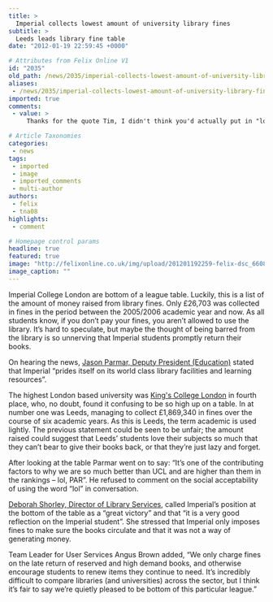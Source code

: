 ```yaml
---
title: >
  Imperial collects lowest amount of university library fines
subtitle: >
  Leeds leads library fine table
date: "2012-01-19 22:59:45 +0000"

# Attributes from Felix Online V1
id: "2035"
old_path: /news/2035/imperial-collects-lowest-amount-of-university-library-fines
aliases:
 - /news/2035/imperial-collects-lowest-amount-of-university-library-fines
imported: true
comments:
 - value: >
     Thanks for the quote Tim, I didn't think you'd actually put in "lol PAR" though. <br> <br>Kings president says she'll ask the kings principal to par off these library fines. <br> <br>Where's the par to Leeds you wrote in the paper version? <br>"As this is Leeds, the term academic is used lightly. The previous statement could be seen to be unfair; the amount raised could suggest that Leeds' students love their subjects so much that they can't bear to give the books back, or that they're just lazy and forgot",great read, nice one Tim :),lol at kings

# Article Taxonomies
categories:
 - news
tags:
 - imported
 - image
 - imported_comments
 - multi-author
authors:
 - felix
 - tna08
highlights:
 - comment

# Homepage control params
headline: true
featured: true
image: "http://felixonline.co.uk/img/upload/201201192259-felix-dsc_6608.jpg"
image_caption: ""
---
```


Imperial College London are bottom of a league table. Luckily, this is a list of the amount of money raised from library fines. Only £26,703 was collected in fines in the period between the 2005/2006 academic year and now. As all students know, if you don’t pay your fines, you aren’t allowed to use the library. It’s hard to speculate, but maybe the thought of being barred from the library is so unnerving that Imperial students promptly return their books.

On hearing the news, [Jason Parmar, Deputy President (Education)](http://www.union.ic.ac.uk/blogs/category/sabbs/dpe/) stated that Imperial “prides itself on its world class library facilities and learning resources”.

The highest London based university was [King's College London](http://www.kcl.ac.uk/index.aspx) in fourth place, who, no doubt, found it confusing to be so high up on a table. In at number one was Leeds, managing to collect £1,869,340 in fines over the course of six academic years. As this is Leeds, the term academic is used lightly. The previous statement could be seen to be unfair; the amount raised could suggest that Leeds’ students love their subjects so much that they can’t bear to give their books back, or that they’re just lazy and forget.

 After looking at the table Parmar went on to say: “It’s one of the contributing factors to why we are so much better than UCL and are higher than them in the rankings – lol, PAR”. He refused to comment on the social acceptability of using the word “lol” in conversation.

[Deborah Shorley, Director of Library Services](http://www3.imperial.ac.uk/people/d.shorley), called Imperial’s position at the bottom of the table as a “great victory” and that “it is a very good reflection on the Imperial student”. She stressed that Imperial only imposes fines to make sure the books circulate and that it was not a way of generating money.

Team Leader for User Services Angus Brown added, “We only charge fines on the late return of reserved and high demand books, and otherwise encourage students to renew items they continue to need. It’s incredibly difficult to compare libraries (and universities) across the sector, but I think it’s fair to say we’re quietly pleased to be bottom of this particular league.”
